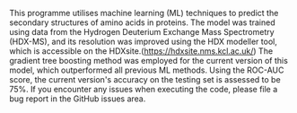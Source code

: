 This programme utilises machine learning (ML) techniques to predict the secondary structures of amino acids in proteins.  The model was trained using data from the Hydrogen Deuterium Exchange Mass Spectrometry (HDX-MS), and its resolution was improved using the HDX modeller tool, which is accessible on the HDXsite.(https://hdxsite.nms.kcl.ac.uk/) The gradient tree boosting method was employed for the current version of this model, which outperformed all previous ML methods. Using the ROC-AUC score, the current version's accuracy on the testing set is assessed to be 75%.
If you encounter any issues when executing the code, please file a bug report in the GitHub issues area.
